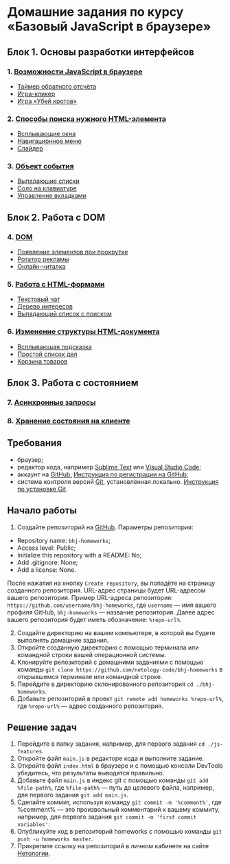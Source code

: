 # Домашние задания по курсу «Базовый JavaScript в браузере»

## Блок 1. Основы разработки интерфейсов

### 1. [Возможности JavaScript в браузере](./js-features/)
  - [Таймер обратного отсчёта](./js-features/countdown)
  - [Игра-кликер](./js-features/cookie-clicker)
  - [Игра «Убей кротов»](./js-features/mole-game)

### 2. [Способы поиска нужного HTML-элемента](./element-search/)
  - [Всплывающие окна](./element-search/popups)
  - [Навигационное меню](./element-search/menu)
  - [Слайдер](./element-search/slider)

### 3. [Объект события](./event-object/)
  - [Выпадающие списки](./event-object/dropdown)
  - [Соло на клавиатуре](./event-object/keysolo)
  - [Управление вкладками](./event-object/tabs)

## Блок 2. Работа с DOM

### 4. [DOM](./dom/)
  - [Появление элементов при прокрутке](./dom/reveal)
  - [Ротатор рекламы](./dom/ads)
  - [Онлайн-читалка](./dom/book-reader)

### 5. [Работа с HTML-формами](./html-forms/)
  - [Текстовый чат](./html-forms/chat)
  - [Дерево интересов](./html-forms/interests)
  - [Выпадающий список с поиском](./html-forms/autocomplete)

### 6. [Изменение структуры HTML-документа](./document-structure/)
  - [Всплывающая подсказка](./document-structure/tooltip)
  - [Простой список дел](./document-structure/todo)
  - [Корзина товаров](./document-structure/cart)

## Блок 3. Работа с состоянием

### 7. [Асинхронные запросы](./async-requests/)

### 8. [Хранение состояния на клиенте](./client-state)

## Требования

* браузер;
* редактор кода, например [Sublime Text][1] или [Visual Studio Code][2];
* аккаунт на [GitHub.][0] [Инструкция по регистрации на GitHub][3];
* система контроля версий [Git][4], установленная локально. [Инструкция по установке Git][5].

## Начало работы

1. Создайте репозиторий на [GitHub][0]. Параметры репозитория:
* Repository name: `bhj-homeworks`;
* Access level: Public;
* Initialize this repository with a README: No;
* Add .gitignore: None;
* Add a license: None.

После нажатия на кнопку `Create repository`, вы попадёте на страницу созданного репозитория.
URL-адрес страницы будет URL-адресом вашего репозитория.
Пример URL-адреса репозитория: `https://github.com/username/bhj-homeworks`, где `username` — имя вашего профиля GitHub, `bhj-homeworks` — название репозитория. Далее адрес вашего репозитория будет иметь обозначение: `%repo-url%`.

2. Создайте директорию на вашем компьютере, в которой вы будете выполнять домашние задания.
3. Откройте созданную директорию с помощью терминала или командной строки вашей операционной системы.
4. Клонируйте репозиторий с домашними заданиями с помощью команды `git clone https://github.com/netology-code/bhj-homeworks` в открывшемся терминале или командной строке.
5. Перейдите в директорию склонированного репозитория `cd ./bhj-homeworks`.
6. Добавьте репозиторий в проект `git remote add homeworks %repo-url%`, где `%repo-url%` — адрес созданного репозитория.

## Решение задач
1. Перейдите в папку задания, например, для первого задания `cd ./js-features`.
2. Откройте файл `main.js` в редакторе кода и выполните задание.
3. Откройте файл `index.html` в браузере и с помощью консоли DevTools убедитесь, что результаты выводятся правильно.
4. Добавьте файл `main.js` в индекс git с помощью команды `git add %file-path%`, где `%file-path%` — путь до целевого файла, например, для первого задания `git add main.js`.
5. Сделайте коммит, используя команду `git commit -m '%comment%'`, где %comment% — это произвольный комментарий к вашему коммиту, например, для первого задания `git commit -m 'first commit variables'`.
6. Опубликуйте код в репозиторий homeworks с помощью команды `git push -u homeworks master`. 
7. Прикрепите ссылку на репозиторий в личном кабинете на сайте [Нетологии][6].


[0]: https://github.com/
[1]: https://www.sublimetext.com/
[2]: https://code.visualstudio.com/
[3]: https://github.com/netology-code/guides/blob/master/github/README.md
[4]: https://git-scm.com/
[5]: https://github.com/netology-code/guides/blob/master/git/README.md
[6]: https://netology.ru/
